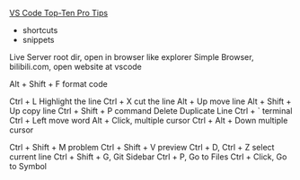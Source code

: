 [VS Code Top-Ten Pro Tips](https://www.youtube.com/watch?v=u21W_tfPVrY)

- shortcuts
- snippets

Live Server root dir, open in browser like explorer
Simple Browser, bilibili.com, open website at vscode

Alt + Shift + F	format code

Ctrl + L	Highlight the line
Ctrl + X	cut the line
Alt + Up	move line
Alt + Shift + Up	copy line
Ctrl + Shift + P	command
Delete Duplicate Line
Ctrl + `	terminal
Ctrl + Left 	move word
Alt + Click, multiple cursor
Ctrl + Alt + Down	multiple cursor

Ctrl + Shift + M	problem
Ctrl + Shift + V	preview
Ctrl + D, Ctrl + Z	select current line
Ctrl + Shift + G, Git Sidebar
Ctrl + P, Go to Files
Ctrl + Click, Go to Symbol
